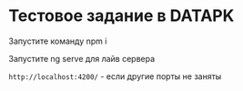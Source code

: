 # Тестовое задание в DATAPK

Запустите команду npm i

Запустите ng serve для лайв сервера

`http://localhost:4200/` - если другие порты не заняты


